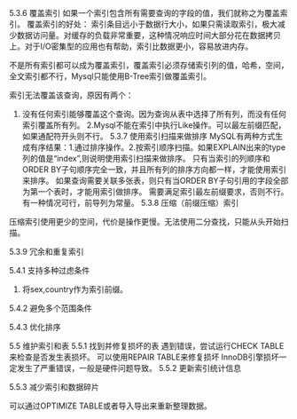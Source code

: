 
5.3.6  覆盖索引
如果一个索引包含所有需要查询的字段的值，我们就称之为覆盖索引。
覆盖索引的好处：
索引条目远小于数据行大小，如果只需读取索引，极大减少数据访问量。对缓存的负载非常重要，这种情况响应时间大部分花在数据拷贝上。对于I/O密集型的应用也有帮助，索引比数据更小，容易放进内存。

不是所有索引都可以成为覆盖索引，覆盖索引必须存储索引列的值，哈希，空间，全文索引都不行，Mysql只能使用B-Tree索引做覆盖索引。















索引无法覆盖该查询，原因有两个：
1. 没有任何索引能够覆盖这个查询。因为查询从表中选择了所有列，而没有任何索引覆盖所有列。
2.Mysql不能在索引中执行Like操作。可以最左前缀匹配，如果通配符开头则不行。
5.3.7 使用索引扫描来做排序
MySQL有两种方式生成有序结果：1.通过排序操作。2.按索引顺序扫描。如果EXPLAIN出来的type列的值是“index”,则说明使用索引扫描来做排序。
只有当索引的列顺序和ORDER BY子句顺序完全一致，并且所有列的排序方向都一样，才能使用索引来排序。
如果查询需要关联多张表，则只有当ORDER BY子句引用的字段全部为第一个表时，才能用索引做排序。
需要满足索引最左前缀要求，否则不行。有一种情况可行，前导列为常量。
5.3.8 压缩（前缀压缩）索引



压缩索引使用更少的空间，代价是操作更慢。无法使用二分查找，只能从头开始扫描。

5.3.9 冗余和重复索引

5.4.1 支持多种过虑条件
1. 将sex,country作为索引前缀。



5.4.2 避免多个范围条件


5.4.3 优化排序






5.5 维护索引和表
5.5.1 找到并修复损坏的表
遇到错误，尝试运行CHECK TABLE来检查是否发生表损坏。
可以使用REPAIR TABLE来修复损坏
InnoDB引擎损坏一定发生了严重错误，一般是硬件问题导致。
5.5.2 更新索引统计信息

5.5.3 减少索引和数据碎片


可以通过OPTIMIZE TABLE或者导入导出来重新整理数据。